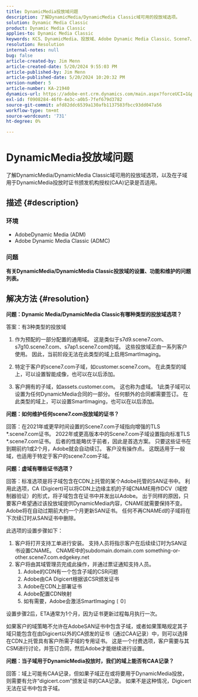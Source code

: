 ```yaml
---
title: DynamicMedia投放域问题
description: 了解DynamicMedia/DynamicMedia Classic域可用的投放域选项。
solution: Dynamic Media Classic
product: Dynamic Media Classic
applies-to: Dynamic Media Classic
keywords: KCS、DynamicMedia、投放域、Adobe Dynamic Media Classic、Scene7、常见问题解答、AdobeDynamic Media
resolution: Resolution
internal-notes: null
bug: false
article-created-by: Jim Menn
article-created-date: 5/20/2024 9:55:03 PM
article-published-by: Jim Menn
article-published-date: 5/20/2024 10:20:32 PM
version-number: 5
article-number: KA-21940
dynamics-url: https://adobe-ent.crm.dynamics.com/main.aspx?forceUCI=1&pagetype=entityrecord&etn=knowledgearticle&id=53a2569c-f316-ef11-9f8a-6045bd006268
exl-id: f0908284-46f0-4e3c-a0b5-7fef679d3782
source-git-commit: afd82ddc6539a130afb1137583fbcc93dd047a56
workflow-type: tm+mt
source-wordcount: '731'
ht-degree: 0%

---
```


# DynamicMedia投放域问题


了解DynamicMedia/DynamicMedia Classic域可用的投放域选项，以及在子域用于DynamicMedia投放时证书颁发机构授权(CAA)记录是否适用。

## 描述 {#description}


### <b>环境</b>

- AdobeDynamic Media (ADM)
- Adobe Dynamic Media Classic (ADMC)


### <b>问题</b>

<b>有关DynamicMedia/DynamicMedia Classic投放域的设置、功能和维护的问题列表。</b>


## 解决方法 {#resolution}


<b>问题：Dynamic Media/DynamicMedia Classic有哪种类型的投放域选项？</b>

答案：有3种类型的投放域

1) 作为预配的一部分配置的通用域。 这是类似于s7d9.scene7.com、s7g10.scene7.com、s7ap1.scene7.com的域。
这些投放域正由一系列客户使用。 因此，当前阶段无法在此类型的域上启用SmartImaging。

2) 特定于客户的scene7.com子域，如customer.scene7.com。 在此类型的域上，可以设置智能成像，也可以在以后添加。

3) 客户拥有的子域，如assets.customer.com。 这也称为虚域。 1此类子域可以设置为任何DynamicMedia合同的一部分。 任何额外的合同都需要签订。 在此类型的域上，可以设置SmartImaging，也可以在以后添加。

<b>问题：如何维护任何scene7.com投放域的证书？</b>

回答：在2021年或更早时间设置的Scene7.com子域指向增强的TLS \*.scene7.com证书。 2022年或更高版本中的Scene7.com子域设置指向标准TLS \*.scene7.com证书。 后者的性能略优于前者，因此是首选方案。 只要这些证书在到期前约1或2个月，Adobe就会自动续订。 客户没有操作点。 这既适用于一般域，也适用于特定于客户的scene7.com子域。

<b>问题：虚域有哪些证书选项？</b>

回答：标准选项是将子域包含在CDN上托管的某个Adobe托管的SAN证书中。 利用此选项，CA (Digicert)可以将CDN上边缘主机的子域CNAME用作DCV（域控制器验证）的形式，将子域包含在证书中并发出以Adobe。 出于同样的原因，只要客户希望通过该投放域提供DynamicMedia内容，CNAME就需要保持不变。 Adobe将在自动过期前大约一个月更新SAN证书。 任何不再CNAMEd的子域将在下次续订时从SAN证书中删除。

此选项的设置步骤如下：

1. 客户将打开支持工单进行安装。    支持人员将指示客户在后续续订时为SAN证书设置CNAME。
CNAME中的subdomain.domain.com something-or-other.scene7.com.edgekey.net
2. 客户将由其域管理员完成此操作，并通过票证通知支持人员。
   1. Adobe的CDN有一个包含子域的CSR问题
   2. Adobe由CA Digicert根据该CSR颁发证书
   3. Adobe在CDN上部署证书
   4. Adobe配置CDN映射
   5. 如有需要，Adobe会激活SmartImaging `[` 0`]`


设置步骤2后，ETA通常为1个月，因为证书更新过程每月执行一次。

<!--
[`\[` 0`\]`  https://experienceleague.adobe.com/docs/experience-manager-65/assets/dynamic/imaging-faq.html?lang=en](http://`[`%200`]`%20%20https://experienceleague.adobe.com/docs/experience-manager-65/assets/dynamic/imaging-faq.html?lang=en)
-->

如果客户的域策略不允许在AdobeSAN证书中包含子域，或者如果策略规定其子域只能包含在由Digicert以外的CA颁发的证书（通过CAA记录）中，则可以选择在CDN上托管具有客户所需子域的专用证书。 这是一个付费选项，客户需要与其CSM进行讨论，并签订合同，然后Adobe才能继续进行设置。

<b>问题：当子域用于DynamicMedia投放时，我们的域上能否有CAA记录？</b>

回答：域上可能有CAA记录，但如果子域正在或将要用于DynamicMedia投放，则需要有允许“digicert.com”颁发证书的CAA记录。 如果不是这种情况，Digicert无法在证书中包含子域。
